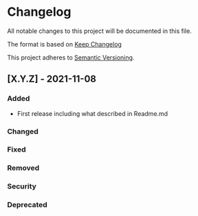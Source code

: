 # Changelog
All notable changes to this project will be documented in this file.

The format is based on [Keep Changelog](https://keepachangelog.com/en/1.0.0/)

This project adheres to [Semantic Versioning](https://semver.org/spec/v2.0.0.html).

## [X.Y.Z] - 2021-11-08
### Added
- First release including what described in Readme.md


### Changed


### Fixed


### Removed


### Security


### Deprecated

